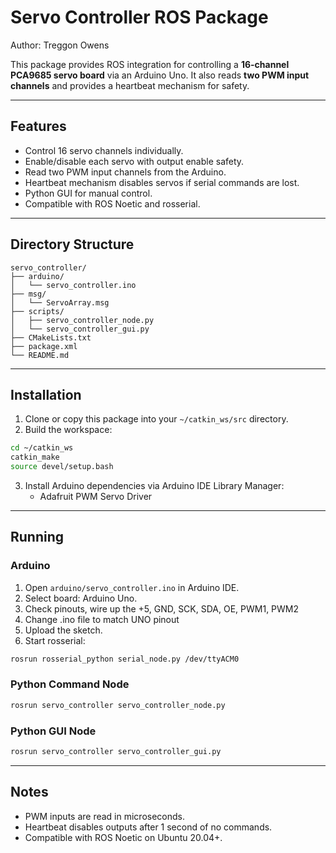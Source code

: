 # Servo Controller ROS Package

Author: Treggon Owens

This package provides ROS integration for controlling a **16-channel PCA9685 servo board** via an Arduino Uno. It also reads **two PWM input channels** and provides a heartbeat mechanism for safety.

---

## Features

- Control 16 servo channels individually.
- Enable/disable each servo with output enable safety.
- Read two PWM input channels from the Arduino.
- Heartbeat mechanism disables servos if serial commands are lost.
- Python GUI for manual control.
- Compatible with ROS Noetic and rosserial.

---

## Directory Structure

```
servo_controller/
├── arduino/
│   └── servo_controller.ino
├── msg/
│   └── ServoArray.msg
├── scripts/
│   ├── servo_controller_node.py
│   └── servo_controller_gui.py
├── CMakeLists.txt
├── package.xml
└── README.md
```

---

## Installation

1. Clone or copy this package into your `~/catkin_ws/src` directory.
2. Build the workspace:

```bash
cd ~/catkin_ws
catkin_make
source devel/setup.bash
```

3. Install Arduino dependencies via Arduino IDE Library Manager:
   - Adafruit PWM Servo Driver

---

## Running

### Arduino

1. Open `arduino/servo_controller.ino` in Arduino IDE.
2. Select board: Arduino Uno.
3. Check pinouts, wire up the +5, GND, SCK, SDA, OE, PWM1, PWM2
4. Change .ino file to match UNO pinout
5. Upload the sketch.
6. Start rosserial:

```bash
rosrun rosserial_python serial_node.py /dev/ttyACM0
```

### Python Command Node

```bash
rosrun servo_controller servo_controller_node.py
```

### Python GUI Node

```bash
rosrun servo_controller servo_controller_gui.py
```

---

## Notes

- PWM inputs are read in microseconds.
- Heartbeat disables outputs after 1 second of no commands.
- Compatible with ROS Noetic on Ubuntu 20.04+.
